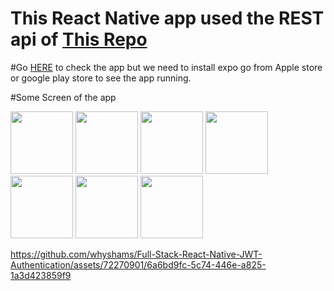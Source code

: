 # This React Native app used the REST api of [This Repo](https://github.com/whyshams/MERN-Stack-JWT-authentication) 

#Go [HERE](https://exp.host/@nurenshams/nativeapp?release-channel=default) to check the app but we need to install expo go from Apple store or google play store to see the app running.

#Some Screen of the app

<img src="https://github.com/whyshams/Full-Stack-React-Native-JWT-Authentication/assets/72270901/af785bbe-2a5f-44b4-8272-ce61c263c2e8" width="100">

<img src="https://github.com/whyshams/Full-Stack-React-Native-JWT-Authentication/assets/72270901/1797033b-9b34-4003-a23b-f4927cdba0a7" width="100">

<img src="https://github.com/whyshams/Full-Stack-React-Native-JWT-Authentication/assets/72270901/9997b866-63ce-440d-9899-93946d4fd70b" width="100">
<img src="https://github.com/whyshams/Full-Stack-React-Native-JWT-Authentication/assets/72270901/61049f8e-3e26-4dd3-8d04-10ca2419907e" width="100">
<img src="https://github.com/whyshams/Full-Stack-React-Native-JWT-Authentication/assets/72270901/00fa2d0a-58de-4b64-ba00-c955856f3fee" width="100">
<img src="https://github.com/whyshams/Full-Stack-React-Native-JWT-Authentication/assets/72270901/b2788a7f-d213-4176-8425-b1fc14d5c61f" width="100">
<img src="https://github.com/whyshams/Full-Stack-React-Native-JWT-Authentication/assets/72270901/c47e1634-3b10-4808-bf37-c1a419f48373" width="100">




https://github.com/whyshams/Full-Stack-React-Native-JWT-Authentication/assets/72270901/6a6bd9fc-5c74-446e-a825-1a3d423859f9

